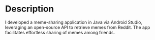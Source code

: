 # Description
I developed a meme-sharing application in Java via Android Studio, leveraging an open-source API to retrieve memes from Reddit. The app facilitates effortless sharing of memes among friends. 
